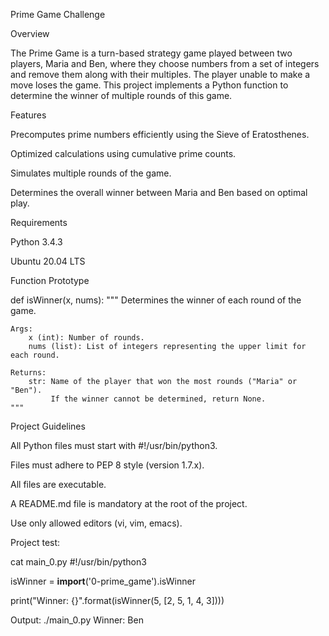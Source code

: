 Prime Game Challenge

Overview

The Prime Game is a turn-based strategy game played between two players, Maria and Ben, where they choose numbers from a set of integers and remove them along with their multiples. The player unable to make a move loses the game. This project implements a Python function to determine the winner of multiple rounds of this game.

Features

Precomputes prime numbers efficiently using the Sieve of Eratosthenes.

Optimized calculations using cumulative prime counts.

Simulates multiple rounds of the game.

Determines the overall winner between Maria and Ben based on optimal play.

Requirements

Python 3.4.3

Ubuntu 20.04 LTS

Function Prototype

def isWinner(x, nums):
    """
    Determines the winner of each round of the game.

    Args:
        x (int): Number of rounds.
        nums (list): List of integers representing the upper limit for each round.

    Returns:
        str: Name of the player that won the most rounds ("Maria" or "Ben").
             If the winner cannot be determined, return None.
    """

Project Guidelines

All Python files must start with #!/usr/bin/python3.

Files must adhere to PEP 8 style (version 1.7.x).

All files are executable.

A README.md file is mandatory at the root of the project.

Use only allowed editors (vi, vim, emacs).

Project test:

 cat main_0.py
#!/usr/bin/python3

isWinner = __import__('0-prime_game').isWinner


print("Winner: {}".format(isWinner(5, [2, 5, 1, 4, 3])))


Output:
./main_0.py
Winner: Ben
